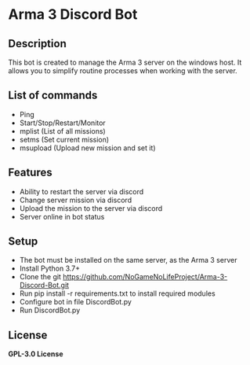 # Arma 3 Discord Bot
## Description
This bot is created to manage the Arma 3 server on the windows host. 
It allows you to simplify routine processes when working with the server.

## List of commands

- Ping  
- Start/Stop/Restart/Monitor
- mplist (List of all missions)
- setms (Set current mission)
- msupload (Upload new mission and set it)

## Features

- Ability to restart the server via discord
- Change server mission via discord
- Upload the mission to the server via discord
- Server online in bot status

## Setup

- The bot must be installed on the same server, as the Arma 3 server
- Install Python 3.7+
- Clone the git https://github.com/NoGameNoLifeProject/Arma-3-Discord-Bot.git
- Run pip install -r requirements.txt to install required modules
- Configure bot in file DiscordBot.py
- Run DiscordBot.py

## License

**GPL-3.0 License**
